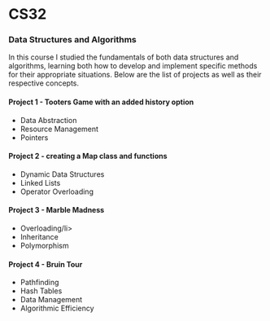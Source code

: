 # CS32
<h3>Data Structures and Algorithms</h3>

In this course I studied the fundamentals of both data structures and algorithms, learning both how to develop and implement specific methods for their appropriate 
situations. Below are the list of projects as well as their respective concepts.

<h4>Project 1 - Tooters Game with an added history option</h4>
<ul>
  <li>Data Abstraction</li>
  <li>Resource Management</li>
  <li>Pointers</li>
</ul>

<h4>Project 2 - creating a Map class and functions</h4>
<ul>
  <li>Dynamic Data Structures</li>
  <li>Linked Lists</li>
  <li>Operator Overloading</li>
</ul>

<h4>Project 3 - Marble Madness</h4>
<ul>
  <li>Overloading/li>
  <li>Inheritance</li>
  <li>Polymorphism</li>
</ul>

<h4>Project 4 - Bruin Tour</h4>
<ul>
  <li>Pathfinding</li>
  <li>Hash Tables</li>
  <li>Data Management</li>
  <li>Algorithmic Efficiency</li>
</ul>
